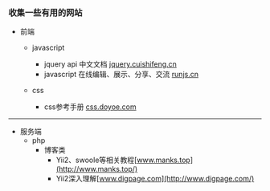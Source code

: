 ### 收集一些有用的网站
- 前端
  - javascript
    - jquery api 中文文档 [jquery.cuishifeng.cn](http://jquery.cuishifeng.cn/)
    - javascript 在线编辑、展示、分享、交流  [runjs.cn](http://runjs.cn/)

  - css
    - css参考手册 [css.doyoe.com](http://css.doyoe.com/)
***
- 服务端
  - php
    - 博客类
      - Yii2、swoole等相关教程[www.manks.top](http://www.manks.top/)
      - Yii2深入理解[www.digpage.com](http://www.digpage.com/)
